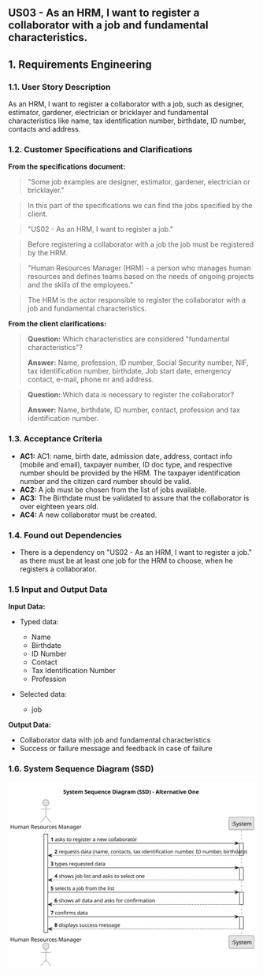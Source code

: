 ## US03 - As an HRM, I want to register a collaborator with a job and fundamental characteristics.

## 1. Requirements Engineering

### 1.1. User Story Description

As an HRM, I want to register a collaborator with a job, such as designer, estimator, gardener, electrician or bricklayer and fundamental
characteristics like name, tax identification number, birthdate, ID number, contacts and address.
### 1.2. Customer Specifications and Clarifications 

**From the specifications document:**

>	"Some job examples are designer, estimator, gardener, electrician
or bricklayer."
 
>	In this part of the specifications we can find the jobs specified by the client.

> "US02 - As an HRM, I want to register a job."

> Before registering a collaborator with a job the job must be registered by the HRM.

> "Human Resources Manager (HRM) - a person who manages human resources
and defines teams based on the needs of ongoing projects and the skills of the
employees."

> The HRM is the actor responsible to register the collaborator with a job and fundamental characteristics. 

**From the client clarifications:**

> **Question:** Which characteristics are considered "fundamental characteristics"?
>
> **Answer:** Name, profession, ID number, Social Security number, NIF, tax identification number, birthdate, Job start date, emergency contact, e-mail, phone nr and address.

> **Question:** Which data is necessary to register the collaborator?
>
> **Answer:** Name, birthdate, ID number, contact, profession and tax identification number.

### 1.3. Acceptance Criteria

* **AC1:** AC1: name, birth date, admission date, address, contact info (mobile and email), taxpayer number, ID doc type, and respective
  number should be provided by the HRM. The taxpayer identification number and the citizen card number should be valid.
* **AC2:** A job must be chosen from the list of jobs available.
* **AC3:** The Birthdate must be validated to assure that the collaborator is over eighteen years old.
* **AC4:** A new collaborator must be created.



### 1.4. Found out Dependencies

* There is a dependency on "US02 - As an HRM, I want to register a job." as there must be at least one job for the HRM to choose, when he registers a collaborator.

### 1.5 Input and Output Data

**Input Data:**

* Typed data:
    * Name
    * Birthdate 
    * ID Number
    * Contact
    * Tax Identification Number
    * Profession
  

* Selected data:
  * job

**Output Data:**

* Collaborator data with job and fundamental characteristics
* Success or failure message and feedback in case of failure 

### 1.6. System Sequence Diagram (SSD)



![System Sequence Diagram - Alternative One](svg/us03-system-sequence-diagram-alternative-one.svg)
